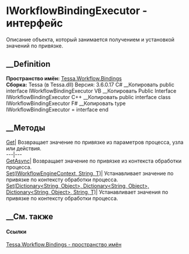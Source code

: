 # IWorkflowBindingExecutor - интерфейс
Описание объекта, который занимается получением и установкой значений по
привязке.
## __Definition
 **Пространство имён:**
[Tessa.Workflow.Bindings](N_Tessa_Workflow_Bindings.htm)  
 **Сборка:** Tessa (в Tessa.dll) Версия: 3.6.0.17
C# __Копировать
     public interface IWorkflowBindingExecutor
VB __Копировать
     Public Interface IWorkflowBindingExecutor
C++ __Копировать
     public interface class IWorkflowBindingExecutor
F# __Копировать
     type IWorkflowBindingExecutor = interface end
##  __Методы
[Get<T>](M_Tessa_Workflow_Bindings_IWorkflowBindingExecutor_Get__1.htm)|
Возвращает значение по привязке из параметров процесса, узла или действия.  
---|---  
[GetAsync<T>](M_Tessa_Workflow_Bindings_IWorkflowBindingExecutor_GetAsync__1.htm)|
Возвращает значение по привязке из контекста обработки процесса.  
[Set<T>(IWorkflowEngineContext, String,
T)](M_Tessa_Workflow_Bindings_IWorkflowBindingExecutor_Set__1_1.htm)|
Устанавливает значение по привязке по контексту обработки процесса.  
[Set<T>(Dictionary<String, Object>, Dictionary<String, Object>,
Dictionary<String, Object>, String,
T)](M_Tessa_Workflow_Bindings_IWorkflowBindingExecutor_Set__1.htm)|
Устанавливает значения по привязке по контексту обработки процесса.  
## __См. также
#### Ссылки
[Tessa.Workflow.Bindings - пространство имён](N_Tessa_Workflow_Bindings.htm)
